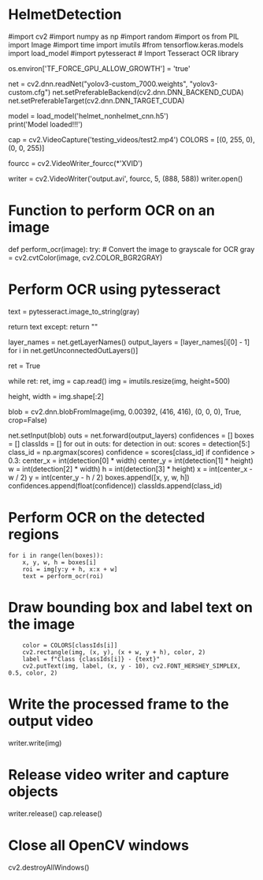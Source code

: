 # HelmetDetection
   #import cv2
    #import numpy as np
    #import random
    #import os
    from PIL import Image
    #import time
    import imutils
    #from tensorflow.keras.models import load_model
    #import pytesseract
    # Import Tesseract OCR library
    
   os.environ['TF_FORCE_GPU_ALLOW_GROWTH'] = 'true'
    
   net = cv2.dnn.readNet("yolov3-custom_7000.weights", "yolov3-custom.cfg")
    net.setPreferableBackend(cv2.dnn.DNN_BACKEND_CUDA)
    net.setPreferableTarget(cv2.dnn.DNN_TARGET_CUDA)
    
   model = load_model('helmet_nonhelmet_cnn.h5')  
    print('Model loaded!!!')
    
   cap = cv2.VideoCapture('testing_videos/test2.mp4')
    COLORS = [(0, 255, 0), (0, 0, 255)]
    
   fourcc = cv2.VideoWriter_fourcc(*'XVID')  
    
   writer = cv2.VideoWriter('output.avi', fourcc, 5, (888, 588))
    writer.open()

# Function to perform OCR on an image
def perform_ocr(image):
    try:
        # Convert the image to grayscale for OCR
        gray = cv2.cvtColor(image, cv2.COLOR_BGR2GRAY)
        
# Perform OCR using pytesseract
   text = pytesseract.image_to_string(gray)
        
   return text
    except:
        return ""

layer_names = net.getLayerNames()
output_layers = [layer_names[i[0] - 1] for i in net.getUnconnectedOutLayers()]

ret = True

while ret:
    ret, img = cap.read()
    img = imutils.resize(img, height=500)  
    
 height, width = img.shape[:2]

blob = cv2.dnn.blobFromImage(img, 0.00392, (416, 416), (0, 0, 0), True, crop=False)

  net.setInput(blob)
    outs = net.forward(output_layers)
    confidences = []
    boxes = []
    classIds = []
    for out in outs:
        for detection in out:
            scores = detection[5:]
            class_id = np.argmax(scores)
            confidence = scores[class_id]
         if confidence > 0.3:
              center_x = int(detection[0] * width)
                center_y = int(detection[1] * height)
                w = int(detection[2] * width)
                h = int(detection[3] * height)
x = int(center_x - w / 2)
y = int(center_y - h / 2)
         boxes.append([x, y, w, h])
                confidences.append(float(confidence))
                classIds.append(class_id)

# Perform OCR on the detected regions
    for i in range(len(boxes)):
        x, y, w, h = boxes[i]
        roi = img[y:y + h, x:x + w]
        text = perform_ocr(roi)
        
# Draw bounding box and label text on the image
        color = COLORS[classIds[i]]
        cv2.rectangle(img, (x, y), (x + w, y + h), color, 2)
        label = f"Class {classIds[i]} - {text}"
        cv2.putText(img, label, (x, y - 10), cv2.FONT_HERSHEY_SIMPLEX, 0.5, color, 2)

# Write the processed frame to the output video
 writer.write(img)

# Release video writer and capture objects
  writer.release()
   cap.release()
# Close all OpenCV windows    

  cv2.destroyAllWindows()
